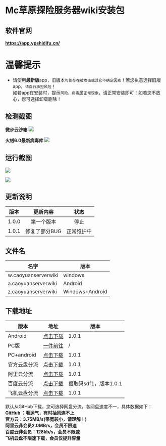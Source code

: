 # Mc草原探险服务器wiki安装包

## 软件官网
**https://app.ypshidifu.cn/**
# 温馨提示
- 请使用**最新版**app，旧版本`可能存在被攻击或其它不确定因素`！若您执意选择旧版app，`请自行承担风险`！<br>如若app在安装时，提示`风险、病毒`属`正常现象`，请正常安装即可！如若您不放心，您可选择卸载删除！

## 检测截图
**微步云沙箱**
![](https://img.yunr.us.kg/api/cfile/AgACAgUAAyEGAASO2xA4AAMsZ0FNpaektbelsIYEmDTnugarCXEAAo29MRtqAQhWRzbYBcmj8ksBAAMCAAN3AAM2BA)

**火绒6.0最新病毒库**
![](https://img.yunr.us.kg/api/cfile/AgACAgUAAyEGAASO2xA4AAMtZ0FN3px2AZ_GdFctzvFIar4Ut84AAo69MRtqAQhWZbEZ6sdVyFUBAAMCAAN5AAM2BA)

## 运行截图
![](https://img.yunr.us.kg/api/cfile/AgACAgUAAyEGAASO2xA4AAMuZ0FODftTSkIxHFhYm6fzZ6WFkHYAAo-9MRtqAQhWBSyKK-yZdfoBAAMCAAN3AAM2BA)

![](https://img.yunr.us.kg/api/cfile/AgACAgUAAyEGAASO2xA4AAMvZ0FOFykAAcelXUDndCvuPLfSBxdFAAKQvTEbagEIVixfmDHwGUyWAQADAgADeQADNgQ)

## 更新说明
| 版本 | 更新内容 | 状态 |
| :---: | :---: | :---: |
|1.0.0 | 第一个版本 | 停止 |
| 1.0.1 | 修复了部分BUG | 正常维护中 |

## 文件名
| 名字 | 版本 |
| --- | --- |
| w.caoyuanserverwiki | windows |
| a.caoyuanserverwiki | Android |
| z.caoyuanserverwiki | Windows+Android |

## 下载地址
| 版本 | 地址 | 版本 |
| --- | --- | --- |
| Android | [点击下载](https://github.com/yunshuangqwq/mccaoyuantxwiki/releases/download/1.0.1/a.caoyuanserverwiki.apk) | 1.0.1 |
| PC版| [一件前往](https://www.ypshidifu.cn/) | / |
| PC+android | [点击下载](https://github.com/yunshuangqwq/mccaoyuantxwiki/releases/download/1.0.1/z.caoyuanserverwiki.zip) | 1.0.1 |
| 官方云盘分流 | [点击下载](https://pan.ypshidifu.cn/#s/-j29y7UA) | 1.0.1 |
| 阿里云分流 | [点击下载](https://www.alipan.com/s/fumVaZNMruX) | 1.0.1 |
| 百度云分流 | [点击下载](https://pan.baidu.com/s/1zp-1Kjus0x57CpZ5TKsl9w?pwd=sdf1) | 提取码sdf1，版本1.0.1 |
| 飞机云盘分流 | [点击下载](https://share.feijipan.com/s/HoCLDZrA) | 1.0.1 |


默认从GitHub下载，您可选择网盘分流，各网盘速度不一，具体数据如下：<br>
**GitHub ：看运气，有时抽风连不上<br>官方云：3.75MB/s(带宽较小，请理解！)<br>阿里云非会员2.0MB/s，会员不限速<br>百度云非会员：128kb/s，会员不限速<br>飞机云盘不限速下载，会员仅提升容量**